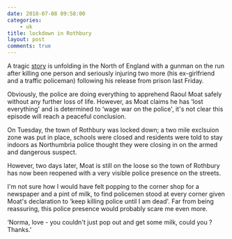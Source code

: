 ```yaml
---
date: 2010-07-08 09:58:00
categories:
    - uk
title: lockdown in Rothbury
layout: post
comments: true
---
```

A tragic [story][] is unfolding in the North of England with a gunman on
the run after killing one person and seriously injuring two more (his
ex-girlfriend and a traffic policeman) following his release from prison
last Friday.

Obviously, the police are doing everything to apprehend Raoul Moat
safely without any further loss of life. However, as Moat claims he has
‘lost everything' and is determined to ‘wage war on the police', it's
not clear this episode will reach a peaceful conclusion.

On Tuesday, the town of Rothbury was locked down; a two mile exclsuion
zone was put in place, schools were closed and residents were told to
stay indoors as Northumbria police thought they were closing in on the
armed and dangerous suspect.

However, two days later, Moat is still on the loose so the town of
Rothbury has now been reopened with a very visible police presence on
the streets.

I'm not sure how I would have felt popping to the corner shop for a
newspaper and a pint of milk, to find policemen stood at every corner
given Moat's declaration to ‘keep killing police until I am dead'. Far
from being reassuring, this police presence would probably scare me even
more.

‘Norma, love - you couldn't just pop out and get some milk, could you ?
Thanks.'

  [story]: http://news.bbc.co.uk/1/hi/england/tyne/10549296.stm
